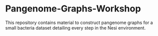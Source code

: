 # Pangenome-Graphs-Workshop
This repository contains material to construct pangenome graphs for a small bacteria dataset detailing every step in the Nesi environment. 
